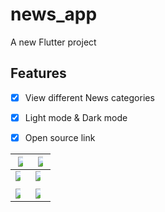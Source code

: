 # news_app
A new Flutter project

## Features

- [x] View different News categories
- [x] Light mode & Dark mode
- [x] Open source link


|<img src= "https://github.com/metatony/news-app/assets/98693285/fd0f88c1-2157-481d-9aa7-8604c32dff13" style="max-width: 50%">| <img src = "https://github.com/metatony/news-app/assets/98693285/0fa89493-63c2-4cd2-a495-0e5f9a5cfbfd" style="max-width: 50%">|
|--|--|
<img src = "https://github.com/metatony/news-app/assets/98693285/e3a70c65-cef3-4811-bb67-a2d91e2a11b0" style="max-width: 50%">| <img src = "https://github.com/metatony/news-app/assets/98693285/38f2cf88-7125-4974-875b-896b4e95548c" style="max-width: 50%">
||
<img src = "https://github.com/metatony/news-app/assets/98693285/8e6b1a97-83f8-4f03-a74f-4b17648152c9" style="max-width: 50%">| <img src = "https://github.com/metatony/news-app/assets/98693285/de75b03b-d567-4a75-a2a6-7ba64c352555" style="max-width: 50%">
